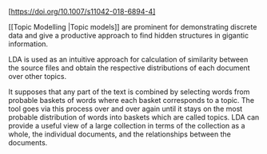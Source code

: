 [https://doi.org/10.1007/s11042-018-6894-4]

[[Topic Modelling |Topic models]] are prominent for demonstrating discrete data and give a productive approach to find hidden structures in gigantic information. 

LDA is used as an intuitive approach for calculation of similarity between the source files and obtain the respective distributions of each document over other topics.

It supposes that any part of the text is combined by selecting words from probable baskets of words where each basket corresponds to a topic. The tool goes via this process over and over again until it stays on the most probable distribution of words into baskets which are called topics. LDA can provide a useful view of a large collection in terms of the collection as a whole, the individual documents, and the relationships between the documents.